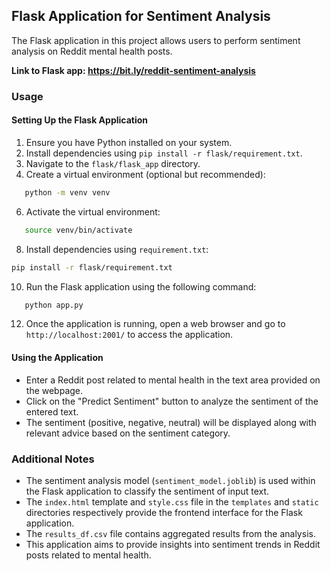 ## Flask Application for Sentiment Analysis

The Flask application in this project allows users to perform sentiment analysis on Reddit mental health posts.

**Link to Flask app: https://bit.ly/reddit-sentiment-analysis**

### Usage

#### Setting Up the Flask Application

1. Ensure you have Python installed on your system.
2. Install dependencies using `pip install -r flask/requirement.txt`.
3. Navigate to the `flask/flask_app` directory.
4. Create a virtual environment (optional but recommended):
```bash
   python -m venv venv
```
6. Activate the virtual environment:
```bash
   source venv/bin/activate
```
8. Install dependencies using `requirement.txt`:
```bash
pip install -r flask/requirement.txt
```

10. Run the Flask application using the following command:
```bash
   python app.py
```
12. Once the application is running, open a web browser and go to `http://localhost:2001/` to access the application.

#### Using the Application

- Enter a Reddit post related to mental health in the text area provided on the webpage.
- Click on the "Predict Sentiment" button to analyze the sentiment of the entered text.
- The sentiment (positive, negative, neutral) will be displayed along with relevant advice based on the sentiment category.

### Additional Notes

- The sentiment analysis model (`sentiment_model.joblib`) is used within the Flask application to classify the sentiment of input text.
- The `index.html` template and `style.css` file in the `templates` and `static` directories respectively provide the frontend interface for the Flask application.
- The `results_df.csv` file contains aggregated results from the analysis.
- This application aims to provide insights into sentiment trends in Reddit posts related to mental health.
